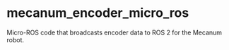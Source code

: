 # mecanum_encoder_micro_ros
Micro-ROS code that broadcasts encoder data to ROS 2 for the Mecanum robot.
